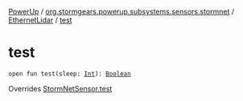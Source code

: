 [PowerUp](../../index.md) / [org.stormgears.powerup.subsystems.sensors.stormnet](../index.md) / [EthernetLidar](index.md) / [test](./test.md)

# test

`open fun test(sleep: `[`Int`](https://kotlinlang.org/api/latest/jvm/stdlib/kotlin/-int/index.html)`): `[`Boolean`](https://kotlinlang.org/api/latest/jvm/stdlib/kotlin/-boolean/index.html)

Overrides [StormNetSensor.test](../-storm-net-sensor/test.md)

